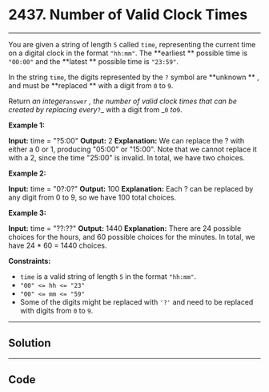 # 2437. Number of Valid Clock Times

---

You are given a string of length `5` called `time`, representing the current time on a digital clock in the format `"hh:mm"`. The **earliest ** possible time is `"00:00"` and the **latest ** possible time is `"23:59"`.

In the string `time`, the digits represented by the `?` symbol are **unknown ** , and must be **replaced ** with a digit from `0` to `9`.

Return _an integer_`answer` _, the number of valid clock times that can be created by replacing every_`?`_  with a digit from _`0` _to_`9`.

 

**Example 1:**


**Input:** time = "?5:00"
**Output:** 2
**Explanation:** We can replace the ? with either a 0 or 1, producing "05:00" or "15:00". Note that we cannot replace it with a 2, since the time "25:00" is invalid. In total, we have two choices.


**Example 2:**


**Input:** time = "0?:0?"
**Output:** 100
**Explanation:** Each ? can be replaced by any digit from 0 to 9, so we have 100 total choices.


**Example 3:**


**Input:** time = "??:??"
**Output:** 1440
**Explanation:** There are 24 possible choices for the hours, and 60 possible choices for the minutes. In total, we have 24 * 60 = 1440 choices.


 

**Constraints:**

  * `time` is a valid string of length `5` in the format `"hh:mm"`.
  * `"00" <= hh <= "23"`
  * `"00" <= mm <= "59"`
  * Some of the digits might be replaced with `'?'` and need to be replaced with digits from `0` to `9`.

---

## Solution



---

## Code
```python


```